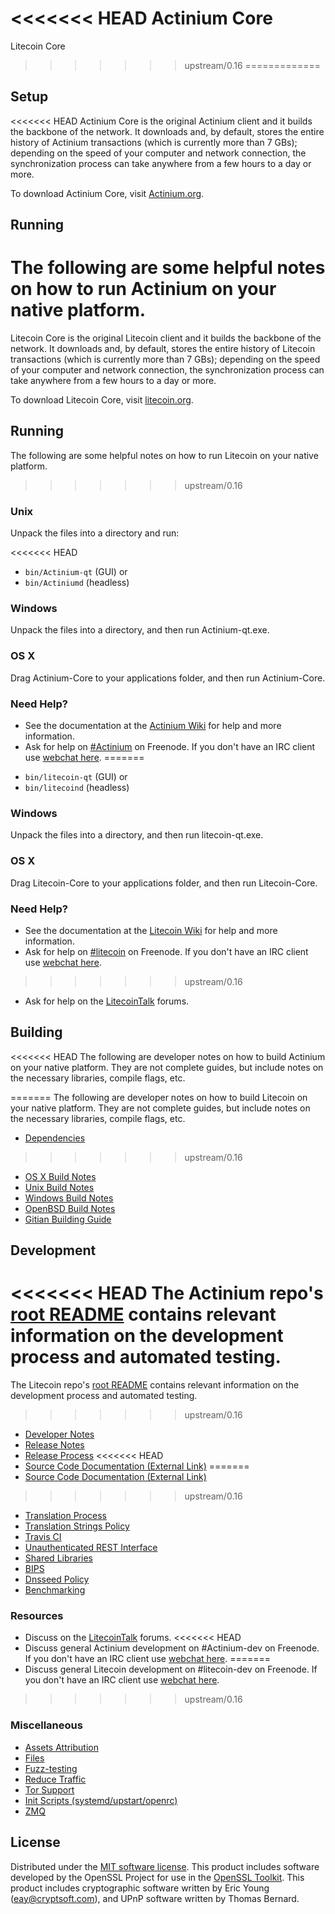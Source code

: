<<<<<<< HEAD
Actinium Core
=======
Litecoin Core
>>>>>>> upstream/0.16
=============

Setup
---------------------
<<<<<<< HEAD
Actinium Core is the original Actinium client and it builds the backbone of the network. It downloads and, by default, stores the entire history of Actinium transactions (which is currently more than 7 GBs); depending on the speed of your computer and network connection, the synchronization process can take anywhere from a few hours to a day or more.

To download Actinium Core, visit [Actinium.org](http://Actinium.org).

Running
---------------------
The following are some helpful notes on how to run Actinium on your native platform.
=======
Litecoin Core is the original Litecoin client and it builds the backbone of the network. It downloads and, by default, stores the entire history of Litecoin transactions (which is currently more than 7 GBs); depending on the speed of your computer and network connection, the synchronization process can take anywhere from a few hours to a day or more.

To download Litecoin Core, visit [litecoin.org](https://litecoin.org).

Running
---------------------
The following are some helpful notes on how to run Litecoin on your native platform.
>>>>>>> upstream/0.16

### Unix

Unpack the files into a directory and run:

<<<<<<< HEAD
- `bin/Actinium-qt` (GUI) or
- `bin/Actiniumd` (headless)

### Windows

Unpack the files into a directory, and then run Actinium-qt.exe.

### OS X

Drag Actinium-Core to your applications folder, and then run Actinium-Core.

### Need Help?

* See the documentation at the [Actinium Wiki](https://Actinium.info/)
for help and more information.
* Ask for help on [#Actinium](http://webchat.freenode.net?channels=Actinium) on Freenode. If you don't have an IRC client use [webchat here](http://webchat.freenode.net?channels=Actinium).
=======
- `bin/litecoin-qt` (GUI) or
- `bin/litecoind` (headless)

### Windows

Unpack the files into a directory, and then run litecoin-qt.exe.

### OS X

Drag Litecoin-Core to your applications folder, and then run Litecoin-Core.

### Need Help?

* See the documentation at the [Litecoin Wiki](https://litecoin.info/)
for help and more information.
* Ask for help on [#litecoin](http://webchat.freenode.net?channels=litecoin) on Freenode. If you don't have an IRC client use [webchat here](http://webchat.freenode.net?channels=litecoin).
>>>>>>> upstream/0.16
* Ask for help on the [LitecoinTalk](https://litecointalk.io/) forums.

Building
---------------------
<<<<<<< HEAD
The following are developer notes on how to build Actinium on your native platform. They are not complete guides, but include notes on the necessary libraries, compile flags, etc.

=======
The following are developer notes on how to build Litecoin on your native platform. They are not complete guides, but include notes on the necessary libraries, compile flags, etc.

- [Dependencies](dependencies.md)
>>>>>>> upstream/0.16
- [OS X Build Notes](build-osx.md)
- [Unix Build Notes](build-unix.md)
- [Windows Build Notes](build-windows.md)
- [OpenBSD Build Notes](build-openbsd.md)
- [Gitian Building Guide](gitian-building.md)

Development
---------------------
<<<<<<< HEAD
The Actinium repo's [root README](/README.md) contains relevant information on the development process and automated testing.
=======
The Litecoin repo's [root README](/README.md) contains relevant information on the development process and automated testing.
>>>>>>> upstream/0.16

- [Developer Notes](developer-notes.md)
- [Release Notes](release-notes.md)
- [Release Process](release-process.md)
<<<<<<< HEAD
- [Source Code Documentation (External Link)](https://dev.visucore.com/Actinium/doxygen/)
=======
- [Source Code Documentation (External Link)](https://dev.visucore.com/litecoin/doxygen/)
>>>>>>> upstream/0.16
- [Translation Process](translation_process.md)
- [Translation Strings Policy](translation_strings_policy.md)
- [Travis CI](travis-ci.md)
- [Unauthenticated REST Interface](REST-interface.md)
- [Shared Libraries](shared-libraries.md)
- [BIPS](bips.md)
- [Dnsseed Policy](dnsseed-policy.md)
- [Benchmarking](benchmarking.md)

### Resources
* Discuss on the [LitecoinTalk](https://litecointalk.io/) forums.
<<<<<<< HEAD
* Discuss general Actinium development on #Actinium-dev on Freenode. If you don't have an IRC client use [webchat here](http://webchat.freenode.net/?channels=Actinium-dev).
=======
* Discuss general Litecoin development on #litecoin-dev on Freenode. If you don't have an IRC client use [webchat here](http://webchat.freenode.net/?channels=litecoin-dev).
>>>>>>> upstream/0.16

### Miscellaneous
- [Assets Attribution](assets-attribution.md)
- [Files](files.md)
- [Fuzz-testing](fuzzing.md)
- [Reduce Traffic](reduce-traffic.md)
- [Tor Support](tor.md)
- [Init Scripts (systemd/upstart/openrc)](init.md)
- [ZMQ](zmq.md)

License
---------------------
Distributed under the [MIT software license](/COPYING).
This product includes software developed by the OpenSSL Project for use in the [OpenSSL Toolkit](https://www.openssl.org/). This product includes
cryptographic software written by Eric Young ([eay@cryptsoft.com](mailto:eay@cryptsoft.com)), and UPnP software written by Thomas Bernard.
